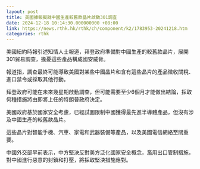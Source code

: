 ```yaml
---
layout: post
title: 美國據報擬就中國生產較舊款晶片啟動301調查
date: 2024-12-18 10:14:30.000000000 +08:00
link: https://news.rthk.hk/rthk/ch/component/k2/1783953-20241218.htm
categories: rthk
---
```


美國紐約時報引述知情人士報道，拜登政府準備對中國生產的較舊款晶片，展開301貿易調查，擔憂這些產品構成國安威脅。

報道指，調查最終可能導致美國對某些中國晶片和含有這些晶片的產品徵收關稅、進口禁令或採取其他行動。

拜登政府可能在未來幾星期啟動調查，但可能需要至少6個月才能做出結論，採取何種措施將由即將上任的特朗普政府決定。

美國政府基於國家安全考慮，已經試圖限制中國獲得最先進半導體產品，但沒有涉及中國生產的較舊款晶片。

這些晶片對智能手機、汽車、家電和武器裝備等產品，以及美國電信網絡至關重要。

中國外交部早前表示，中方堅決反對美方泛化國家安全概念，濫用出口管制措施，對中國進行惡意的封鎖和打壓，將採取堅決措施應對。
